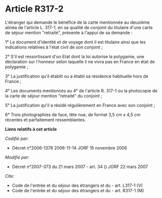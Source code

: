 # Article R317-2

L'étranger qui demande le bénéfice de la carte mentionnée au deuxième alinéa de l'article L. 317-1, en sa qualité de conjoint
du titulaire d'une carte de séjour mention "retraité", présente à l'appui de sa demande :

1° Le document d'identité et de voyage dont il est titulaire ainsi que les indications relatives à l'état civil de son
conjoint ;

2° S'il est ressortissant d'un Etat dont la loi autorise la polygamie, une déclaration sur l'honneur selon laquelle il ne
vivra pas en France en état de polygamie ;

3° La justification qu'il établit ou a établi sa résidence habituelle hors de France ;

4° Les documents mentionnés au 4° de l'article R. 317-1 ou la photocopie de la carte de séjour mention "retraité" du
conjoint ;

5° La justification qu'il a résidé régulièrement en France avec son conjoint ;

6° Trois photographies de face, tête nue, de format 3,5 cm x 4,5 cm récentes et parfaitement ressemblantes.

**Liens relatifs à cet article**

_Codifié par_:

  - Décret n°2006-1378 2006-11-14 JORF 15 novembre 2006

_Modifié par_:

  - Décret n°2007-373 du 21 mars 2007 - art. 34 () JORF 22 mars 2007

_Cite_:

  - Code de l'entrée et du séjour des étrangers et du  - art. L317-1 (V)
  - Code de l'entrée et du séjour des étrangers et du  - art. R317-1 (M)

